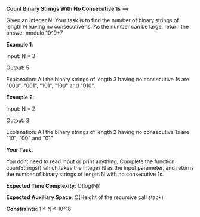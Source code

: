 **Count Binary Strings With No Consecutive 1s** ==>

Given an integer N. Your task is to find the number of binary strings of length N having no consecutive 1s.
As the number can be large, return the answer modulo 10^9+7

**Example 1**:

Input: N = 3

Output: 5

Explanation: All the binary strings of length 3 having no consecutive 1s are "000", "001", "101", "100" and "010".

**Example 2**:

Input:  N = 2

Output: 3

Explanation: All the binary strings of length 2 having no consecutive 1s are "10", "00" and "01"

**Your Task**:

You dont need to read input or print anything. Complete the function countStrings() which takes the integer N as the input parameter, and returns the number of binary strings of length N with no consecutive 1s.

**Expected Time Complexity**: O(log(N))

**Expected Auxiliary Space**: O(Height of the recursive call stack)

**Constraints**: 1 ≤ N ≤ 10^18